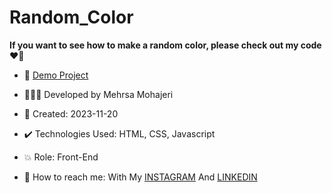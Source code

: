 # Random_Color

**If you want to see how to make a random color, please check out my code ♥️👀**



- 🔗 [Demo Project](https://mehrsa-mohajeri-developer.github.io/Random_Color/)
  
- 👩🏻‍💻 Developed by Mehrsa Mohajeri

- 📆 Created: 2023-11-20

- ✔️ Technologies Used: HTML, CSS, Javascript

- 💥 Role: Front-End

- 📲 How to reach me: With My [INSTAGRAM](https://www.instagram.com/mehrsa_mohajeri_developer) And [LINKEDIN](https://www.linkedin.com/in/mehrsa-mohajeri-developer)
  
